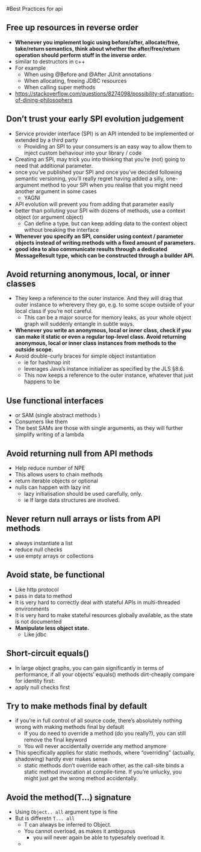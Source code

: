 #Best Practices for api

## Free up resources in reverse order 

- **Whenever you implement logic using before/after, allocate/free, take/return semantics, think about whether the after/free/return operation should perform stuff in the inverse order.**
- similar to destructors in c++
- For example
  - When using @Before and @After JUnit annotations
  - When allocating, freeing JDBC resources
  - When calling super methods
- https://stackoverflow.com/questions/8274098/possibility-of-starvation-of-dining-philosophers

## Don’t trust your early SPI evolution judgement

- Service provider interface (SPI) is an API intended to be implemented or extended by a third party
  - Providing an SPI to your consumers is an easy way to allow them to inject custom behaviour into your library / code
- Creating an SPI,  may trick you into thinking that you’re (not) going to need that additional parameter.
- once you’ve published your SPI and once you’ve decided following semantic versioning, you’ll really regret having added a silly, one-argument method to your SPI when you realise that you might need another argument in some cases
  - YAGNI
- API evolution will prevent you from adding that parameter easily
- better than polluting your SPI with dozens of methods, use a context object (or argument object)
  - Can define a type, but can keep adding data to the context object without breaking the interface
- **Whenever you specify an SPI, consider using context / parameter objects instead of writing methods with a fixed amount of parameters.**
- **good idea to also communicate results through a dedicated MessageResult type, which can be constructed through a builder API.**

## Avoid returning anonymous, local, or inner classes

- They keep a reference to the outer instance. And they will drag that outer instance to wherevery they go, e.g. to some scope outside of your local class if you’re not careful.
  - This can be a major source for memory leaks, as your whole object graph will suddenly entangle in subtle ways.
- **Whenever you write an anonymous, local or inner class, check if you can make it static or even a regular top-level class. Avoid returning anonymous, local or inner class instances from methods to the outside scope.**
- Avoid double-curly braces for simple object instantiation
  - ie for hashmap init
  - leverages Java’s instance initializer as specified by the JLS §8.6.
  - This now keeps a reference to the outer instance, whatever that just happens to be

## Use functional interfaces 

- or SAM (single abstract methods )
- Consumers like them 
- The best SAMs are those with single arguments, as they will further simplify writing of a lambda

## Avoid returning null from API methods

- Help reduce number of NPE
- This allows users to chain methods
- return iterable objects or optional
- nulls can happen with lazy init
  - lazy initialisation should be used carefully, only.
  - ie If large data structures are involved.

## Never return null arrays or lists from API methods

- always instantiate a list 
- reduce null checks
- use empty arrays or collections

## Avoid state, be functional

- Like http protocol 
- pass in data to method
- It is very hard to correctly deal with stateful APIs in multi-threaded environments
- It is very hard to make stateful resources globally available, as the state is not documented
- **Manipulate less object state.**
  - Like jdbc 

##  Short-circuit equals()

- In large object graphs, you can gain significantly in terms of performance, if all your objects’ equals() methods dirt-cheaply compare for identity first:
- apply  null checks first

##  Try to make methods final by default

- if you’re in full control of all source code, there’s absolutely nothing wrong with making methods final by default
  - If you do need to override a method (do you really?), you can still remove the final keyword
  - You will never accidentally override any method anymore
- This specifically applies for static methods, where “overriding” (actually, shadowing) hardly ever makes sense
  - static methods don’t override each other, as the call-site binds a static method invocation at compile-time. If you’re unlucky, you might just get the wrong method accidentally.

##  Avoid the method(T…) signature

- Using `Object.. all` argument type is fine 
- But is differetn `T... all`
  - T can always be inferred to Object.
  - You cannot overload, as makes it ambiguous
    - you will never again be able to typesafely overload it.
  - 